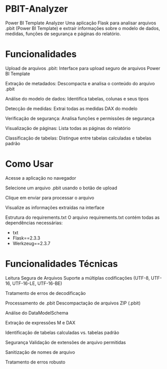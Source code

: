 # PBIT-Analyzer


Power BI Template Analyzer
Uma aplicação Flask para analisar arquivos .pbit (Power BI Template) e extrair informações sobre o modelo de dados, medidas, funções de segurança e páginas do relatório.

# Funcionalidades
Upload de arquivos .pbit: Interface para upload seguro de arquivos Power BI Template

Extração de metadados: Descompacta e analisa o conteúdo do arquivo .pbit

Análise do modelo de dados: Identifica tabelas, colunas e seus tipos

Detecção de medidas: Extrai todas as medidas DAX do modelo

Verificação de segurança: Analisa funções e permissões de segurança

Visualização de páginas: Lista todas as páginas do relatório

Classificação de tabelas: Distingue entre tabelas calculadas e tabelas padrão


# Como Usar
Acesse a aplicação no navegador

Selecione um arquivo .pbit usando o botão de upload

Clique em enviar para processar o arquivo

Visualize as informações extraídas na interface

Estrutura do requirements.txt
O arquivo requirements.txt contém todas as dependências necessárias:

- txt
- Flask==2.3.3
- Werkzeug==2.3.7
# Funcionalidades Técnicas
Leitura Segura de Arquivos
Suporte a múltiplas codificações (UTF-8, UTF-16, UTF-16-LE, UTF-16-BE)

Tratamento de erros de decodificação

Processamento de .pbit
Descompactação de arquivos ZIP (.pbit)

Análise do DataModelSchema

Extração de expressões M e DAX

Identificação de tabelas calculadas vs. tabelas padrão

Segurança
Validação de extensões de arquivo permitidas

Sanitização de nomes de arquivo

Tratamento de erros robusto
